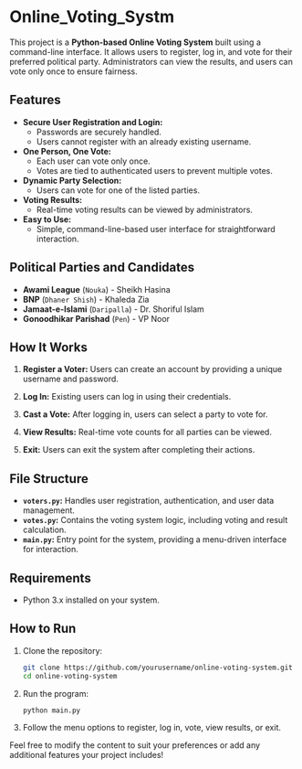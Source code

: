 # Online_Voting_Systm


This project is a **Python-based Online Voting System** built using a command-line interface. It allows users to register, log in, and vote for their preferred political party. Administrators can view the results, and users can vote only once to ensure fairness.

## Features

- **Secure User Registration and Login:**
  - Passwords are securely handled.
  - Users cannot register with an already existing username.
- **One Person, One Vote:**
  - Each user can vote only once.
  - Votes are tied to authenticated users to prevent multiple votes.
- **Dynamic Party Selection:**
  - Users can vote for one of the listed parties.
- **Voting Results:**
  - Real-time voting results can be viewed by administrators.
- **Easy to Use:**
  - Simple, command-line-based user interface for straightforward interaction.

## Political Parties and Candidates

- **Awami League** (`Nouka`) - Sheikh Hasina
- **BNP** (`Dhaner Shish`) - Khaleda Zia
- **Jamaat-e-Islami** (`Daripalla`) - Dr. Shoriful Islam
- **Gonoodhikar Parishad** (`Pen`) - VP Noor

## How It Works

1. **Register a Voter:**
   Users can create an account by providing a unique username and password.

2. **Log In:**
   Existing users can log in using their credentials.

3. **Cast a Vote:**
   After logging in, users can select a party to vote for.

4. **View Results:**
   Real-time vote counts for all parties can be viewed.

5. **Exit:**
   Users can exit the system after completing their actions.

## File Structure

- **`voters.py`:** Handles user registration, authentication, and user data management.
- **`votes.py`:** Contains the voting system logic, including voting and result calculation.
- **`main.py`:** Entry point for the system, providing a menu-driven interface for interaction.

## Requirements

- Python 3.x installed on your system.

## How to Run

1. Clone the repository:
   ```bash
   git clone https://github.com/yourusername/online-voting-system.git
   cd online-voting-system
   ```

2. Run the program:
   ```bash
   python main.py
   ```

3. Follow the menu options to register, log in, vote, view results, or exit.



Feel free to modify the content to suit your preferences or add any additional features your project includes!
